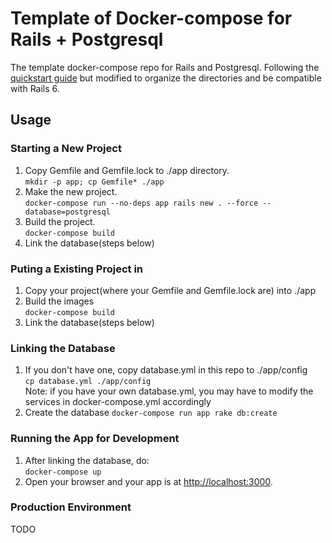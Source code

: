 ﻿# Template of Docker-compose for Rails + Postgresql

The template docker-compose repo for Rails and Postgresql. Following the [quickstart guide](https://docs.docker.com/compose/rails/) but modified to organize the directories and be compatible with Rails 6.

## Usage

### Starting a New Project
1. Copy Gemfile and Gemfile.lock to ./app directory.  
    `mkdir -p app; cp Gemfile* ./app`
2. Make the new project.  
    `docker-compose run --no-deps app rails new . --force --database=postgresql`
3. Build the project.  
    `docker-compose build`
4. Link the database(steps below)
    
### Puting a Existing Project in
1. Copy your project(where your Gemfile and Gemfile.lock are) into ./app
2. Build the images  
    `docker-compose build`
3. Link the database(steps below)

### Linking the Database
1. If you don't have one, copy database.yml in this repo to ./app/config  
    `cp database.yml ./app/config`  
    Note: if you have your own database.yml, you may have to modify the services in docker-compose.yml accordingly
2. Create the database
    `docker-compose run app rake db:create`
    
### Running the App for Development
1. After linking the database, do:  
    `docker-compose up`
2. Open your browser and your app is at [http://localhost:3000](http://localhost:3000).

### Production Environment
TODO
